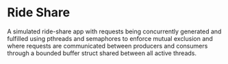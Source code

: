 # Ride Share
A simulated ride-share app with requests being concurrently generated and fulfilled using pthreads and semaphores to enforce mutual exclusion and where
requests are communicated between producers and consumers through a bounded buffer struct shared between all active threads.
